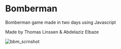 # Bomberman
Bomberman game made in two days using Javascript

Made by Thomas Linssen & Abdelaziz Elbaze

![bbm_scrnshot](https://user-images.githubusercontent.com/31830553/64256482-db350200-cf23-11e9-9a4d-169e93254c3b.png)

